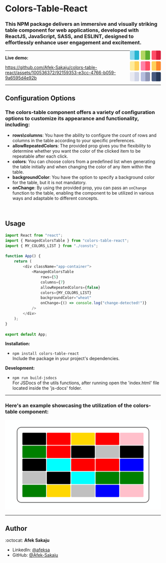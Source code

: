# Colors-Table-React

### This NPM package delivers an immersive and visually striking table component for web applications, developed with ReactJS, JavaScript, SASS, and ESLINT, designed to effortlessly enhance user engagement and excitement. <br />

<img src="./readme-resources/table.png" width=100px height=100px align="right">

---

**Live demo:** </br>

https://github.com/Afek-Sakaju/colors-table-react/assets/100536372/92159353-e3cc-4766-b059-9a6595d4e92b

---

## Configuration Options

### The colors-table component offers a variety of configuration options to customize its appearance and functionality, including:

-   **rows\columns**: You have the ability to configure the count of rows and columns in the table according to your specific preferences.
-   **allowRepeatedColors**: The provided prop gives you the flexibility to determine whether you want the color of the clicked item to be repeatable after each click.
-   **colors**: You can choose colors from a predefined list when generating the table initially and when changing the color of any item within the table.
-   **backgroundColor**: You have the option to specify a background color for the table, but it is not mandatory.
-   **onChange**: By using the provided prop, you can pass an `onChange` function to the table, enabling the component to be utilized in various ways and adaptable to different concepts.

</br>

## Usage

```js
import React from "react";
import { ManagedColorsTable } from "colors-table-react";
import { MY_COLORS_LIST } from "./consts";

function App() {
    return (
        <div className="app-container">
            <ManagedColorsTable
                rows={5}
                columns={7}
                allowRepeatedColors={false}
                colors={MY_COLORS_LIST}
                backgroundColor="wheat"
                onChange={() => console.log("change-detected!")}
            />
        </div>
    );
}

export default App;
```

**Installation:**</br>

-   `npm install colors-table-react` <br /> Include the package in your project's dependencies.

**Development:**</br>

-   `npm run build-jsdocs`</br>For JSDocs of the utils functions, after running open the 'index.html' file located inside the 'js-docs' folder.

---

### **Here's an example showcasing the utilization of the colors-table component:**

![Example-GIF](./readme-resources/table-gif.gif)

---

## Author

:octocat: **Afek Sakaju**

-   LinkedIn: [@afeksa](https://www.linkedin.com/in/afeksa/)
-   GitHub: [@Afek-Sakaju](https://github.com/Afek-Sakaju)

